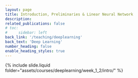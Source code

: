 ```yaml
---
layout: page
title: Introduction, Preliminaries & Linear Neural Network
description: 
related_publications: false
# toc:
#     sidebar: left
back_link: '/teaching/deeplearning'
back_text: 'Deep Learning'
number_heading: false
enable_heading_styles: true
---
```


{% include slide.liquid folder="assets/courses/deeplearning/week_1_2/intro/" %}